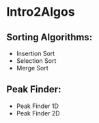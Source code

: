 # Intro2Algos
## Sorting Algorithms:
* Insertion Sort
* Selection Sort 
* Merge Sort


## Peak Finder:
* Peak Finder 1D
* Peak Finder 2D
